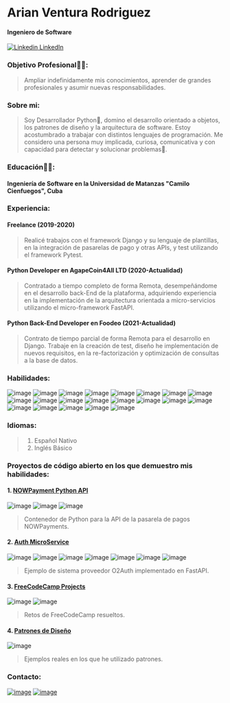 # Arian Ventura Rodriguez

#### Ingeniero de Software

[![Linkedin](https://i.stack.imgur.com/gVE0j.png) LinkedIn](https://www.linkedin.com/in/v3n2r4)

### Objetivo Profesional🧑‍💻:

> Ampliar indefinidamente mis conocimientos, aprender de grandes profesionales y asumir nuevas responsabilidades.

### Sobre mi:

> Soy Desarrollador Python🐍, domino el desarrollo orientado a objetos, los patrones de
> diseño y la arquitectura de software. Estoy acostumbrado a trabajar con distintos lenguajes de programación. Me
> considero una persona muy implicada, curiosa, comunicativa y con capacidad para detectar y solucionar problemas🤯.

### Educación👨‍🎓:

#### Ingeniería de Software en la Universidad de Matanzas "Camilo Cienfuegos", Cuba

### Experiencia:

#### Freelance (2019-2020)

> Realicé trabajos con el framework Django y su lenguaje de plantillas, en la integración de pasarelas de pago y
> otras APIs, y test utilizando el framework Pytest.

#### Python Developer en AgapeCoin4All LTD (2020-Actualidad)

> Contratado a tiempo completo de forma Remota, desempeñándome en el desarrollo back-End de la plataforma,
> adquiriendo experiencia en la implementación de la arquitectura orientada a micro-servicios
> utilizando el micro-framework FastAPI.

#### Python Back-End Developer en Foodeo (2021-Actualidad)

> Contrato de tiempo parcial de forma Remota para el desarrollo en Django. Trabaje en la creación de test, diseño he
> implementación de nuevos requisitos, en la re-factorización y optimización de consultas a la base de
> datos.

### Habilidades:

![image](https://img.shields.io/badge/Python-FFD43B?style=for-the-badge&logo=python&logoColor=blue)
![image](https://img.shields.io/badge/Django-092E20?style=for-the-badge&logo=django&logoColor=green)
![image](https://img.shields.io/badge/django%20rest-ff1709?style=for-the-badge&logo=django&logoColor=white)
![image](https://img.shields.io/badge/fastapi-109989?style=for-the-badge&logo=FASTAPI&logoColor=white)
![image](https://img.shields.io/badge/Flask-000000?style=for-the-badge&logo=flask&logoColor=white)
![image](https://img.shields.io/badge/Docker-2CA5E0?style=for-the-badge&logo=docker&logoColor=white)
![image](https://img.shields.io/badge/MongoDB-4EA94B?style=for-the-badge&logo=mongodb&logoColor=white)
![image](https://img.shields.io/badge/PostgreSQL-316192?style=for-the-badge&logo=postgresql&logoColor=white)
![image](https://img.shields.io/badge/GraphQl-E10098?style=for-the-badge&logo=graphql&logoColor=white)
![image](https://img.shields.io/badge/JWT-000000?style=for-the-badge&logo=JSON%20web%20tokens&logoColor=white)
![image](https://img.shields.io/badge/Markdown-000000?style=for-the-badge&logo=markdown&logoColor=whit)
![image](https://img.shields.io/badge/Nginx-009639?style=for-the-badge&logo=nginx&logoColor=white)
![image](https://img.shields.io/badge/pypi-3775A9?style=for-the-badge&logo=pypi&logoColor=white)
![image](https://img.shields.io/badge/Swagger-85EA2D?style=for-the-badge&logo=Swagger&logoColor=white)
![image](https://img.shields.io/badge/C%23-239120?style=for-the-badge&logo=c-sharp&logoColor=white)
![image](https://img.shields.io/badge/HTML5-E34F26?style=for-the-badge&logo=html5&logoColor=white)
![image](https://img.shields.io/badge/json-5E5C5C?style=for-the-badge&logo=json&logoColor=white)
![image](https://img.shields.io/badge/Numpy-777BB4?style=for-the-badge&logo=numpy&logoColor=white)
![image](https://img.shields.io/badge/Pandas-2C2D72?style=for-the-badge&logo=pandas&logoColor=white)
![image](https://img.shields.io/badge/GIT-E44C30?style=for-the-badge&logo=git&logoColor=white)
![image](https://img.shields.io/badge/GitHub-100000?style=for-the-badge&logo=github&logoColor=white)

### Idiomas:

> 1. Español Nativo
> 2. Inglés Básico

### Proyectos de código abierto en los que demuestro mis habilidades:

#### 1. [NOWPayment Python API](https://github.com/Ventura94/NOWPayments-Python-API)

![image](https://img.shields.io/badge/Python-FFD43B?style=for-the-badge&logo=python&logoColor=blue)
![image](https://img.shields.io/badge/json-5E5C5C?style=for-the-badge&logo=json&logoColor=white)
![image](https://img.shields.io/badge/pypi-3775A9?style=for-the-badge&logo=pypi&logoColor=white)

> Contenedor de Python para la API de la pasarela de pagos NOWPayments.

#### 2. [Auth MicroService](https://github.com/Ventura94/AuthMicroservice)

![image](https://img.shields.io/badge/Python-FFD43B?style=for-the-badge&logo=python&logoColor=blue)
![image](https://img.shields.io/badge/fastapi-109989?style=for-the-badge&logo=FASTAPI&logoColor=white)
![image](https://img.shields.io/badge/MongoDB-4EA94B?style=for-the-badge&logo=mongodb&logoColor=white)
![image](https://img.shields.io/badge/json-5E5C5C?style=for-the-badge&logo=json&logoColor=white)
![image](https://img.shields.io/badge/JWT-000000?style=for-the-badge&logo=JSON%20web%20tokens&logoColor=white)
![image](https://img.shields.io/badge/Swagger-85EA2D?style=for-the-badge&logo=Swagger&logoColor=white)
![image](https://img.shields.io/badge/Docker-2CA5E0?style=for-the-badge&logo=docker&logoColor=white)

> Ejemplo de sistema proveedor O2Auth implementado en FastAPI.

#### 3. [FreeCodeCamp Projects](https://github.com/Ventura94/FreeCodeCamp_Projects_for_Certificactions)

![image](https://img.shields.io/badge/freecodecamp-27273D?style=for-the-badge&logo=freecodecamp&logoColor=white)
![image](https://img.shields.io/badge/Python-FFD43B?style=for-the-badge&logo=python&logoColor=blue)
> Retos de FreeCodeCamp resueltos.

#### 4. [Patrones de Diseño](https://github.com/Ventura94/Patrones)

![image](https://img.shields.io/badge/Python-FFD43B?style=for-the-badge&logo=python&logoColor=blue)
> Ejemplos reales en los que he utilizado patrones.

### Contacto:

[![image](https://img.shields.io/badge/Gmail-D14836?style=for-the-badge&logo=gmail&logoColor=white)](mailto:arianventura94@gmail.com)
[![image](https://img.shields.io/badge/LinkedIn-0077B5?style=for-the-badge&logo=linkedin&logoColor=white)](https://www.linkedin.com/in/v3n2r4)

